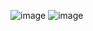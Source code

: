 ![image](https://github.com/user-attachments/assets/aa6171bb-1736-40b2-9195-aa4971be54bd)
![image](https://github.com/user-attachments/assets/fdda3523-baa2-4afd-bdad-d6ff8e61cbcd)

